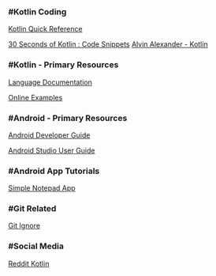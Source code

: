 <h3>#Kotlin Coding</h3>
<a href="http://kotlin-quick-reference.com/" target="_blank">Kotlin Quick Reference</a><p><p>
<a href="https://github.com/IvanMwiruki/30-seconds-of-kotlin/blob/master/README.md" target="_blank">  30 Seconds of Kotlin : Code Snippets</a>
<a href="https://alvinalexander.com/kotlin" target="_blank">Alvin Alexander - Kotlin</a><p><p>


<h3>#Kotlin - Primary Resources</h3>
<a href="https://kotlinlang.org/docs/reference/basic-syntax.html" target="_blank">Language Documentation</a><p><p>
<a href="https://play.kotlinlang.org/byExample/overview" target="_blank">Online Examples</a>

<h3>#Android - Primary Resources</h3>
<a href="https://developer.android.com/guide/" target="_blank">Android Developer Guide</a><p><p>
<a href="https://developer.android.com/studio/intro/" target="_blank">Android Studio User Guide</a>


<h3>#Android App Tutorials</h3>
<a href="https://www.androidauthority.com/lets-build-a-simple-text-editor-for-android-773774/" target="_blank">Simple Notepad App</a>

<h3>#Git Related</h3>
<a href="https://gitignore.io" target="_blank">Git Ignore</a>

<h3>#Social Media</h3>

<a href="https://www.reddit.com/r/Kotlin" target="_blank">Reddit Kotlin</a>